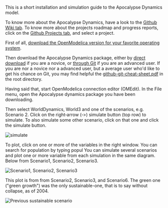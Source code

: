 
This is a short installation and simulation guide to the Apocalypse Dynamics model.

To know more about the Apocalypse Dynamics, have a look to the [Github Wiki tab](https://github.com/Arnaud-Dorthe/ApocalypseDynamics/wiki).
To know more about the projects roadmap and progress reports, click on the [Github Projects tab](https://github.com/Arnaud-Dorthe/ApocalypseDynamics/projects), and select a project.

First of all, [download the OpenModelica version for your favorite operating system](https://www.openmodelica.org/download/download-linux).

Then download the Apocalypse Dynamics package, either by [direct download](https://github.com/Arnaud-Dorthe/ApocalypseDynamics/archive/master.zip) if you are a novice, or [through Git](https://github.com/Arnaud-Dorthe/ApocalypseDynamics.git) if you are an advanced user. If you are nor a novice nor a advanced user, but a average user who'd like to get his chance on Git, you may find helpful the [github-git-cheat-sheet.pdf](https://github.com/Arnaud-Dorthe/ApocalypseDynamics/blob/master/github-git-cheat-sheet.pdf) in the root directory.

Having said that, start OpenModelica connection editor (OMEdit). 
In the File menu, open the Apocalypse dynamics package you have been downloading. 

Then select WorldDynamics, World3 and one of the scenarios, e.g. Scenario 2. 
Click on the right‐arrow (‐>) simulate button (top row) to simulate. 
To also simulate some other scenario, click on that one and click the simulate button.

![simulate](https://github.com/Arnaud-Dorthe/ApocalypseDynamics/blob/master/UsersGuide/GitHub%20Images/Screenshot%20scenario%203.png)

To plot, click on one or more of the variables in the right window. You can search for population by typing popul You can simulate several scenarios and plot one or more variable from each simulation in the same diagram. Below from Scenario1, Scenario2, Scenario3.

![Scenario1, Scenario2, Scenario3](https://github.com/Arnaud-Dorthe/ApocalypseDynamics/blob/master/UsersGuide/GitHub%20Images/Scenario1%2C%20Scenario2%2C%20Scenario3%20population.png)

This plot is from from Scenario2, Scenario3, and Scenario6. The green one ("green growth") was the only sustainable-one, that is to say without collapse, as of 2004.

![Previous sustainable scenario](https://github.com/Arnaud-Dorthe/ApocalypseDynamics/blob/master/UsersGuide/GitHub%20Images/Scenario2%2C%20Scenario3%2C%20Scenario6%20population.png)

